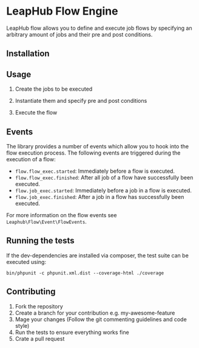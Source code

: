 # LeapHub Flow Engine

LeapHub flow allows you to define and execute job flows by specifying an arbitrary amount of jobs and their pre and post 
conditions.

## Installation



## Usage

1. Create the jobs to be executed



2. Instantiate them and specify pre and post conditions



3. Execute the flow



## Events

The library provides a number of events which allow you to hook into the flow execution process. The following events 
are triggered during the execution of a flow:

* `flow.flow_exec.started`: Immediately before a flow is executed.
* `flow.flow_exec.finished`: After all job of a flow have successfully been executed.
* `flow.job_exec.started`: Immediately before a job in a flow is executed.
* `flow.job_exec.finished`: After a job in a flow has successfully been executed.

For more information on the flow events see `Leaphub\Flow\Event\FlowEvents`.

## Running the tests

If the dev-dependencies are installed via composer, the test suite can be executed using:

    bin/phpunit -c phpunit.xml.dist --coverage-html ./coverage

## Contributing

1. Fork the repository
2. Create a branch for your contribution e.g. my-awesome-feature
3. Mage your changes (Follow the git commenting guidelines and code style)
4. Run the tests to ensure everything works fine
5. Crate a pull request


